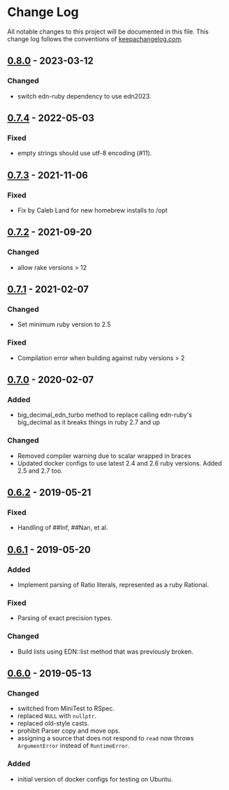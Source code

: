 # Change Log
All notable changes to this project will be documented in this file. This change log follows the conventions of [keepachangelog.com](http://keepachangelog.com/).

## [0.8.0] - 2023-03-12
### Changed
* switch edn-ruby dependency to use edn2023.

## [0.7.4] - 2022-05-03
### Fixed
* empty strings should use utf-8 encoding (#11).

## [0.7.3] - 2021-11-06
### Fixed
* Fix by Caleb Land for new homebrew installs to /opt

## [0.7.2] - 2021-09-20
### Changed
* allow rake versions > 12

## [0.7.1] - 2021-02-07
### Changed
* Set minimum ruby version to 2.5

### Fixed
* Compilation error when building against ruby versions > 2

## [0.7.0] - 2020-02-07
### Added
* big_decimal_edn_turbo method to replace calling edn-ruby's
  big_decimal as it breaks things in ruby 2.7 and up

### Changed
* Removed compiler warning due to scalar wrapped in braces
* Updated docker configs to use latest 2.4 and 2.6 ruby
  versions. Added 2.5 and 2.7 too.

## [0.6.2] - 2019-05-21
### Fixed
* Handling of ##Inf, ##Nan, et al.

## [0.6.1] - 2019-05-20
### Added
* Implement parsing of Ratio literals, represented as a ruby Rational.

### Fixed
* Parsing of exact precision types.

### Changed
* Build lists using EDN::list method that was previously broken.

## [0.6.0] - 2019-05-13
### Changed
* switched from MiniTest to RSpec.
* replaced `NULL` with `nullptr`.
* replaced old-style casts.
* prohibit Parser copy and move ops.
* assigning a source that does not respond to `read` now throws
  `ArgumentError` instead of `RuntimeError`.

### Added
* initial version of docker configs for testing on Ubuntu.

[Unreleased]: https://github.com/edporras/edn_turbo/-/compare/0.8.0...main
[0.8.0]: https://github.com/edporras/edn_turbo/-/compare/0.7.4...0.8.0
[0.7.4]: https://github.com/edporras/edn_turbo/-/compare/0.7.3...0.7.4
[0.7.3]: https://github.com/edporras/edn_turbo/-/compare/0.7.2...0.7.3
[0.7.2]: https://github.com/edporras/edn_turbo/-/compare/0.7.1...0.7.2
[0.7.1]: https://github.com/edporras/edn_turbo/-/compare/0.7.0...0.7.1
[0.7.0]: https://github.com/edporras/edn_turbo/-/compare/0.6.2...0.7.0
[0.6.2]: https://github.com/edporras/edn_turbo/-/compare/0.6.1...0.6.2
[0.6.1]: https://github.com/edporras/edn_turbo/-/compare/0.6.0...0.6.1
[0.6.0]: https://github.com/edporras/edn_turbo/-/compare/0.5.7...0.6.0
